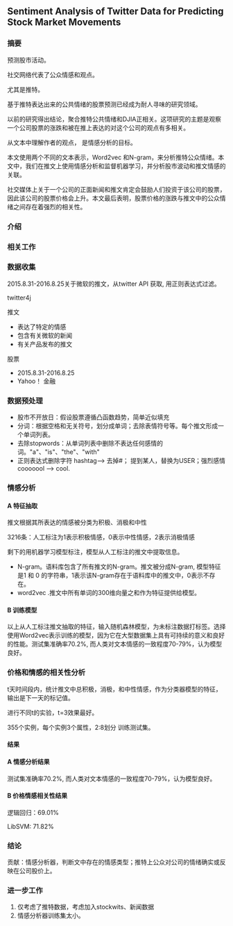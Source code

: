 ## Sentiment Analysis of Twitter Data for Predicting Stock Market Movements

### 摘要

预测股市活动。

社交网络代表了公众情感和观点。

尤其是推特。

基于推特表达出来的公共情绪的股票预测已经成为耐人寻味的研究领域。

以前的研究得出结论，聚合推特公共情绪和DJIA正相关。这项研究的主题是观察一个公司股票的涨跌和被在推上表达的对这个公司的观点有多相关。

从文本中理解作者的观点， 是情感分析的目标。

本文使用两个不同的文本表示，Word2vec 和N-gram，来分析推特公众情绪。本文中，我们在推文上使用情感分析和监督机器学习，并分析股市波动和推文情感的关联。

社交媒体上关于一个公司的正面新闻和推文肯定会鼓励人们投资于该公司的股票，因此该公司的股票价格会上升。本文最后表明，股票价格的涨跌与推文中的公众情绪之间存在着强烈的相关性。

### 介绍

### 相关工作

### 数据收集

2015.8.31-2016.8.25关于微软的推文，从twitter API 获取, 用正则表达式过滤。

twitter4j

推文

- 表达了特定的情感
- 包含有关微软的新闻
- 有关产品发布的推文

股票

- 2015.8.31-2016.8.25
- Yahoo！ 金融

### 数据预处理

- 股市不开放日：假设股票遵循凸函数趋势，简单近似填充
- 分词：根据空格和无关符号，划分成单词；去除表情符号等。每个推文形成一个单词列表。
- 去除stopwords：从单词列表中删除不表达任何感情的词。"a"、"is"、"the"、"with"
- 正则表达式删除字符 hashtag--> 去掉#； 提到某人，替换为USER；强烈感情cooooool --> cool.

### 情感分析

#### A 特征抽取

推文根据其所表达的情感被分类为积极、消极和中性

3216条：人工标注为1表示积极情感，0表示中性情感，2表示消极情感

剩下的用机器学习模型标注，模型从人工标注的推文中提取信息。

- N-gram。语料库包含了所有推文的N-gram。推文被分成N-gram, 模型特征是1 和 0 的字符串，1表示该N-gram存在于语料库中的推文中，0表示不存在。
- word2vec .推文中所有单词的300维向量之和作为特征提供给模型。

#### B 训练模型

以上从人工标注推文抽取的特征，输入随机森林模型，为未标注数据打标签。选择使用Word2vec表示训练的模型，因为它在大型数据集上具有可持续的意义和良好的性能。测试集准确率70.2%, 而人类对文本情感的一致程度70-79%，认为模型良好。

### 价格和情感的相关性分析

t天时间段内，统计推文中总积极，消极，和中性情感，作为分类器模型的特征，输出是下一天的标记值。

进行不同t的实验，t=3效果最好。

355个实例，每个实例3个属性，2:8划分 训练测试集。

#### 结果

#### A 情感分析结果

测试集准确率70.2%, 而人类对文本情感的一致程度70-79%，认为模型良好。

#### B 价格情感相关性结果

逻辑回归：69.01%

LibSVM: 71.82%

### 结论

贡献：情感分析器，判断文中存在的情感类型；推特上公众对公司的情绪确实或反映在公司股价上。

### 进一步工作

1. 仅考虑了推特数据，考虑加入stockwits、新闻数据
2. 情感分析器训练集太小。